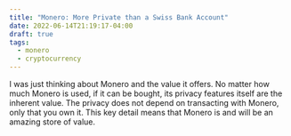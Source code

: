 ```yaml
---
title: "Monero: More Private than a Swiss Bank Account"
date: 2022-06-14T21:19:17-04:00
draft: true
tags:
  - monero
  - cryptocurrency
---
```


I was just thinking about Monero and the value it offers. No matter
how much Monero is used, if it can be bought, its privacy features itself
are the inherent value. The privacy does not depend on transacting with Monero,
only that you own it. This key detail means that Monero is and will be an amazing
store of value.
